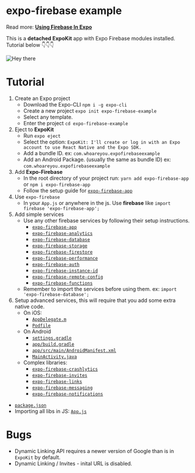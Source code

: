 # expo-firebase example

Read more: **[Using Firebase In Expo](https://blog.expo.io/using-firebase-in-expo-e13844061832)**

This is a **detached ExpoKit** app with Expo Firebase modules installed. Tutorial below 👇👇👇

![Hey there](https://media.giphy.com/media/Wy6BauP5Ztlmu7zvs8/giphy.gif)

# Tutorial

 1. Create an Expo project
    * Download the Expo-CLI `npm i -g expo-cli`
    * Create a new project `expo init expo-firebase-example`
    * Select any template.
    * Enter the project `cd expo-firebase-example`
 2. Eject to **ExpoKit**
    * Run `expo eject`
    * Select the option: `ExpoKit: I'll create or log in with an Expo account to use React Native and the Expo SDK.`
    * Add a bundle ID. ex: `com.whoareyou.expofirebaseexample`
    * Add an Android Package. (usually the same as bundle ID) ex: `com.whoareyou.expofirebaseexample`
 3. Add **Expo-Firebase**
    * In the root directory of your project run: `yarn add expo-firebase-app` or `npm i expo-firebase-app`
    * Follow the setup guide for [`expo-firebase-app`](https://www.npmjs.com/package/expo-firebase-app)
 4. Use `expo-firebase`
    * In your `App.js` or anywhere in the js. Use **firebase** like `import firebase 'expo-firebase-app';`
 5. Add simple services
    * Use any other firebase services by following their setup instructions.
      * [`expo-firebase-app`](https://www.npmjs.com/package/expo-firebase-app)
      * [`expo-firebase-analytics`](https://www.npmjs.com/package/expo-firebase-analytics)
      * [`expo-firebase-database`](https://www.npmjs.com/package/expo-firebase-database)
      * [`expo-firebase-storage`](https://www.npmjs.com/package/expo-firebase-storage)
      * [`expo-firebase-firestore`](https://www.npmjs.com/package/expo-firebase-firestore)
      * [`expo-firebase-performance`](https://www.npmjs.com/package/expo-firebase-performance)
      * [`expo-firebase-auth`](https://www.npmjs.com/package/expo-firebase-auth)
      * [`expo-firebase-instance-id`](https://www.npmjs.com/package/expo-firebase-instance-id)
      * [`expo-firebase-remote-config`](https://www.npmjs.com/package/expo-firebase-remote-config)
      * [`expo-firebase-functions`](https://www.npmjs.com/package/expo-firebase-functions)
    * Remember to import the services before using them. ex: `import 'expo-firebase-database';`
 6. Setup advanced services, this will require that you add some extra native code. 
    * On iOS: 
      * [`AppDelegate.m`](https://github.com/EvanBacon/expo-native-firebase/blob/master/ios/demofirebasemodulesapp/AppDelegate.m)
      * [`Podfile`](https://github.com/EvanBacon/expo-native-firebase/blob/1e34866074390d8a8705646b152bdce77d335cb1/ios/Podfile#L71-L100)
    * On Android
      * [`settings.gradle`](https://github.com/EvanBacon/expo-native-firebase/blob/d8f9ada15d58a1c2c028bbc96c76a543dfd5302f/android/settings.gradle#L6-L49)
      * [`app/build.gradle`](https://github.com/EvanBacon/expo-native-firebase/blob/d8f9ada15d58a1c2c028bbc96c76a543dfd5302f/android/app/build.gradle#L188-L203)
      * [`app/src/main/AndroidManifest.xml`](https://github.com/EvanBacon/expo-native-firebase/blob/d8f9ada15d58a1c2c028bbc96c76a543dfd5302f/android/app/src/main/AndroidManifest.xml#L274-L286)
      * [`MainActivity.java`](https://github.com/EvanBacon/expo-native-firebase/blob/d8f9ada15d58a1c2c028bbc96c76a543dfd5302f/android/app/src/main/java/host/exp/exponent/MainActivity.java#L54-L75)
    * Complex libraries:
      * [`expo-firebase-crashlytics`](https://www.npmjs.com/package/expo-firebase-crashlytics)
      * [`expo-firebase-invites`](https://www.npmjs.com/package/expo-firebase-invites)
      * [`expo-firebase-links`](https://www.npmjs.com/package/expo-firebase-links)
      * [`expo-firebase-messaging`](https://www.npmjs.com/package/expo-firebase-messaging)
      * [`expo-firebase-notifications`](https://www.npmjs.com/package/expo-firebase-notifications)

* [`package.json`](https://github.com/EvanBacon/expo-native-firebase/blob/d8f9ada15d58a1c2c028bbc96c76a543dfd5302f/package.json#L15-L29)
* Importing all libs in JS: [`App.js`](https://github.com/EvanBacon/expo-native-firebase/blob/1c5785813e835ca7263289c96f71eb279d49e319/App.js#L4-L18)

# Bugs

* Dynamic Linking API requires a newer version of Google than is in `ExpoKit` by default.
* Dynamic Linking / Invites - inital URL is disabled.
   
